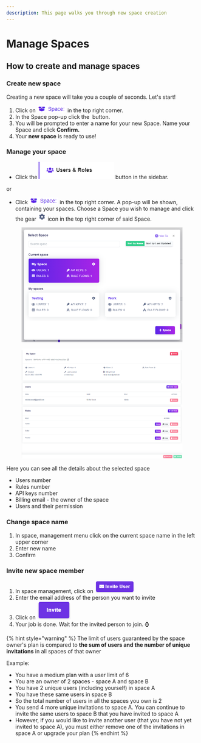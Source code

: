 ```yaml
---
description: This page walks you through new space creation
---
```


# Manage Spaces

## How to create and manage spaces

### Create new space

Creating a new space will take you a couple of seconds. Let's start!

1. Click on ![](<../.gitbook/assets/image (49).png>) in the top right corner.
2. In the Space pop-up click the <img src="../.gitbook/assets/image (54).png" alt="" data-size="line"> button.
3. You will be prompted to enter a name for your new Space. Name your Space and click **Confirm.**
4. Your **new space** is ready to use!

### Manage your space

* Click the <img src="../.gitbook/assets/image (140).png" alt="" data-size="line"> button in the sidebar.

or

* Click ![](<../.gitbook/assets/image (49).png>) in the top right corner. A pop-up will be shown, containing your spaces. Choose a Space you wish to manage and click the gear <img src="../.gitbook/assets/image (78) (1).png" alt="" data-size="line"> icon in the top right corner of said Space.

<figure><img src="../.gitbook/assets/image (252).png" alt=""><figcaption></figcaption></figure>



<figure><img src="../.gitbook/assets/image (175).png" alt=""><figcaption></figcaption></figure>

Here you can see all the details about the selected space

* Users number
* Rules number
* API keys number
* Billing email - the owner of the space
* Users and their permission

### Change space name

1. In space, management menu click on the current space name in the left upper corner
2. Enter new name
3. Confirm

### Invite new space member

1. In space management, click on ![](<../.gitbook/assets/image (58).png>)
2. Enter the email address of the person you want to invite
3. Click on <img src="../.gitbook/assets/image (59).png" alt="" data-size="line">
4. Your job is done. Wait for the invited person to join. :watch:

{% hint style="warning" %}
The limit of users guaranteed by the space owner's plan is compared to **the sum of users and the number of unique invitations** in all spaces of that owner

Example:

* You have a medium plan with a user limit of 6
* You are an owner of 2 spaces - space A and space B
* You have 2 unique users (including yourself) in space A
* You have these same users in space B
* So the total number of users in all the spaces you own is 2
* You send 4 more unique invitations to space A. You can continue to invite the same users to space B that you have invited to space A
* However, if you would like to invite another user (that you have not yet invited to space A), you must either remove one of the invitations in space A or upgrade your plan
{% endhint %}
